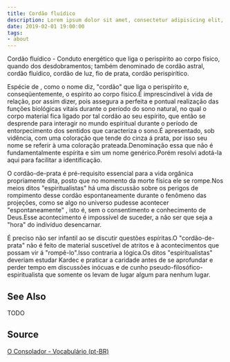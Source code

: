 ```yaml
---
title: Cordão fluídico
description: Lorem ipsum dolor sit amet, consectetur adipisicing elit, sed do eiusmod tempor incididunt ut labore et dolore magna aliqua.  TODO
date: 2019-02-01 19:00:00
tags:
- about
---
```


Cordão fluídico - Conduto energético que liga o perispírito ao corpo físico, quando dos desdobramentos; também denominado de cordão astral, cordão fluídico, cordão de luz, fio de prata, cordão perispirítico.

Espécie de , como o nome diz, "cordão" que liga o perispírito e, conseqüentemente, o espírito ao corpo físico.É imprescindível à vida de relação, por assim dizer, pois assegura a perfeita e pontual realização das funções biológicas vitais durante o período do sono natural, no qual o corpo material fica ligado por tal cordão ao seu espírito, que então se desprende para interagir no mundo espiritual durante o período de entorpecimento dos sentidos que caracteriza o sono.É apresentado, sob vidência, com uma coloração que tende do cinza á prata, por isso seu nome se referir à uma coloração prateada.Denominação essa que não é fundamentalmente espírita e sim um nome genérico.Porém resolvi adotá-la aqui para facilitar a identificação.

O cordão-de-prata é pré-requisito essencial para a vida orgânica propriamente dita, posto que no momento da morte física ele se rompe.Nos meios ditos "espiritualistas" há uma discussão sobre os perigos de rompimento desse cordão espontaneamente durante o fenômeno das projeções, como se algo no universo pudesse acontecer "espontaneamente" , isto é, sem o consentimento e conhecimento de Deus.Esse acontecimento é impossível de suceder, a não ser que seja a "hora" do indivíduo desencarnar.

É preciso não ser infantil ao se discutir questões espíritas.O "cordão-de-prata" não é feito de material suscetível de atritos e à acontecimentos que possam vir á "rompê-lo".Isso contraria a lógica.Os ditos "espiritualistas" deveriam estudar Kardec e praticar a caridade antes de se aprofundar e perder tempo em discussões inócuas e de cunho pseudo-filosófico-espiritualista que somente os levam de lugar algum para nenhum lugar. 

## See Also
TODO

## Source
[O Consolador - Vocabulário (pt-BR)](http://www.oconsolador.com.br/linkfixo/vocabulario/principal.html)


